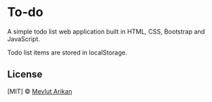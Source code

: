 # To-do

A simple todo list web application built in HTML, CSS, Bootstrap and JavaScript.

Todo list items are stored in localStorage.

## License

[MIT] © [Mevlut Arikan](https://www.linkedin.com/in/arikanmevlut/)
